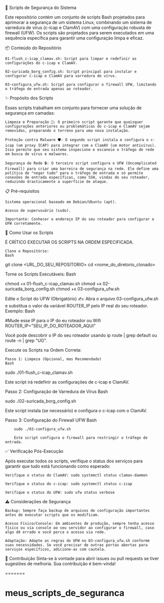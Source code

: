🚀 Scripts de Segurança do Sistema

Este repositório contém um conjunto de scripts Bash projetados para aprimorar a segurança de um sistema Linux, combinando um sistema de varredura de vírus (c-icap e ClamAV) com uma configuração robusta de firewall (UFW). Os scripts são projetados para serem executados em uma sequência específica para garantir uma configuração limpa e eficaz.

📦 Conteúdo do Repositório

    01-flush_c-icap_clamav.sh: Script para limpar e redefinir as configurações do c-icap e ClamAV.

    02-suricada_borg_config.sh: Script principal para instalar e configurar c-icap e ClamAV para varredura de vírus.

    03-configura_ufw.sh: Script para configurar o firewall UFW, limitando o tráfego de entrada apenas ao roteador.

✨ Propósito dos Scripts

Esses scripts trabalham em conjunto para fornecer uma solução de segurança em camadas:

    Limpeza e Preparação 🧹: O primeiro script garante que quaisquer configurações anteriores ou problemáticas do c-icap e ClamAV sejam removidas, preparando o terreno para uma nova instalação.

    Proteção contra Malware 🛡️: O segundo script instala e configura o c-icap (um proxy ICAP) para integrar com o ClamAV (um motor antivírus). Isso permite que seu sistema inspecione e escaneie o tráfego de rede em busca de vírus e malwares.

    Segurança de Rede 🔒: O terceiro script configura o UFW (Uncomplicated Firewall) para criar uma barreira de segurança na rede. Ele define uma política de "negar tudo" para o tráfego de entrada e só permite conexões de entrada específicas, como SSH, vindas do seu roteador, reduzindo drasticamente a superfície de ataque.

📋 Pré-requisitos

    Sistema operacional baseado em Debian/Ubuntu (apt).

    Acesso de superusuário (sudo).

    Importante: Conhecer o endereço IP do seu roteador para configurar o UFW corretamente.

🚀 Como Usar os Scripts

É CRÍTICO EXECUTAR OS SCRIPTS NA ORDEM ESPECIFICADA.

    Clone o Repositório:
    Bash

git clone <URL_DO_SEU_REPOSITORIO>
cd <nome_do_diretorio_clonado>

Torne os Scripts Executáveis:
Bash

chmod +x 01-flush_c-icap_clamav.sh
chmod +x 02-suricada_borg_config.sh
chmod +x 03-configura_ufw.sh

Edite o Script do UFW (Obrigatório) ✍️:
Abra o arquivo 03-configura_ufw.sh e substitua o valor da variável ROUTER_IP pelo IP real do seu roteador. Exemplo:
Bash

#Mude esse IP para o IP do eu roteador ou Wifi
ROUTER_IP="SEU_IP_DO_ROTEADOR_AQUI"

Você pode descobrir o IP do seu roteador usando ip route | grep default ou route -n | grep "UG".

Execute os Scripts na Ordem Correta:

    Passo 1: Limpeza (Opcional, mas Recomendado)
    Bash

sudo ./01-flush_c-icap_clamav.sh

Este script irá redefinir as configurações de c-icap e ClamAV.

Passo 2: Configuração de Varredura de Vírus
Bash

sudo ./02-suricada_borg_config.sh

Este script instala (se necessário) e configura o c-icap com o ClamAV.

Passo 3: Configuração do Firewall UFW
Bash

        sudo ./03-configura_ufw.sh

        Este script configura o firewall para restringir o tráfego de entrada.

✅ Verificação Pós-Execução

Após executar todos os scripts, verifique o status dos serviços para garantir que tudo está funcionando como esperado:

    Verifique o status do ClamAV: sudo systemctl status clamav-daemon

    Verifique o status do c-icap: sudo systemctl status c-icap

    Verifique o status do UFW: sudo ufw status verbose

⚠️ Considerações de Segurança

    Backup: Sempre faça backup de arquivos de configuração importantes antes de executar scripts que os modificam.

    Acesso Físico/Console: Em ambientes de produção, sempre tenha acesso físico ou via console ao seu servidor ao configurar o firewall, caso algo dê errado e você perca o acesso via rede.

    Adaptação: Adapte as regras do UFW no 03-configura_ufw.sh conforme suas necessidades. Se você precisar de outras portas abertas para serviços específicos, adicione-as com cautela.

🤝 Contribuição
Sinta-se à vontade para abrir issues ou pull requests se tiver sugestões de melhoria. Sua contribuição é bem-vinda!

=======
# meus_scripts_de_seguranca
